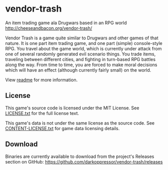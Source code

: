 # vendor-trash
An item trading game ala Drugwars based in an RPG world
http://cheeseandbacon.org/vendor-trash/

Vendor Trash is a game quite similar to Drugwars and other games of that nature. It is one part item trading game, and one part (simple) console-style RPG. You travel about the game world, which is currently under attack from one of several randomly generated evil scenario things. You trade items, traveling between different cities, and fighting in turn-based RPG battles along the way. From time to time, you are forced to make moral decisions which will have an effect (although currently fairly small) on the world.

View [readme](docs/readme) for more information.

## License
This game's source code is licensed under the MIT License. See [LICENSE.txt](docs/LICENSE.txt) for the full license text.

This game's data is not under the same license as the source code. See [CONTENT-LICENSE.txt](docs/CONTENT-LICENSE.txt) for game data licensing details.

## Download
Binaries are currently available to download from the project's Releases section on GitHub:
https://github.com/darkoppressor/vendor-trash/releases
